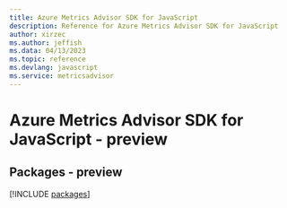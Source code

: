 ```yaml
---
title: Azure Metrics Advisor SDK for JavaScript
description: Reference for Azure Metrics Advisor SDK for JavaScript
author: xirzec
ms.author: jeffish
ms.data: 04/13/2023
ms.topic: reference
ms.devlang: javascript
ms.service: metricsadvisor
---
```

# Azure Metrics Advisor SDK for JavaScript - preview
## Packages - preview
[!INCLUDE [packages](metrics-advisor-index.md)]